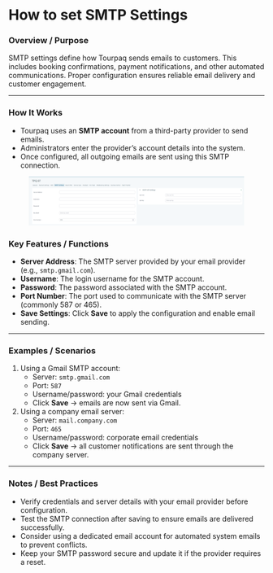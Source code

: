 # How to set SMTP Settings

### **Overview / Purpose**

SMTP settings define how Tourpaq sends emails to customers. This includes booking confirmations, payment notifications, and other automated communications. Proper configuration ensures reliable email delivery and customer engagement.

***

### **How It Works**

* Tourpaq uses an **SMTP account** from a third-party provider to send emails.
* Administrators enter the provider’s account details into the system.
* Once configured, all outgoing emails are sent using this SMTP connection.

<figure><img src="../.gitbook/assets/image (5) (1) (1) (1) (1) (1) (1) (1) (1) (1) (1) (1) (1).png" alt=""><figcaption></figcaption></figure>

### **Key Features / Functions**

* **Server Address**: The SMTP server provided by your email provider (e.g., `smtp.gmail.com`).
* **Username**: The login username for the SMTP account.
* **Password**: The password associated with the SMTP account.
* **Port Number**: The port used to communicate with the SMTP server (commonly 587 or 465).
* **Save Settings**: Click **Save** to apply the configuration and enable email sending.

***

### **Examples / Scenarios**

1. Using a Gmail SMTP account:
   * Server: `smtp.gmail.com`
   * Port: `587`
   * Username/password: your Gmail credentials
   * Click **Save** → emails are now sent via Gmail.
2. Using a company email server:
   * Server: `mail.company.com`
   * Port: `465`
   * Username/password: corporate email credentials
   * Click **Save** → all customer notifications are sent through the company server.

***

### **Notes / Best Practices**

* Verify credentials and server details with your email provider before configuration.
* Test the SMTP connection after saving to ensure emails are delivered successfully.
* Consider using a dedicated email account for automated system emails to prevent conflicts.
* Keep your SMTP password secure and update it if the provider requires a reset.
